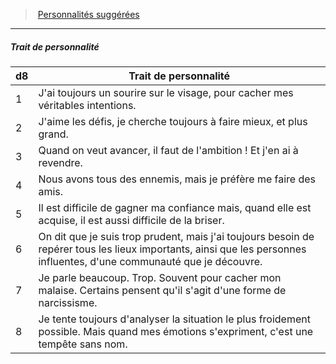 ﻿---
!PersonalityTraitItem
Table: >+
  |d8|Trait de personnalité|

  |---|---|

  |1|J'ai toujours un sourire sur le visage, pour <!--br-->cacher mes véritables intentions.|

  |2|J'aime les défis, je cherche toujours à faire <!--br-->mieux, et plus grand.|

  |3|Quand on veut avancer, il faut de l'ambition ! <!--br-->Et j'en ai à revendre.|

  |4|Nous avons tous des ennemis, mais je préfère <!--br-->me faire des amis.|

  |5|Il est difficile de gagner ma confiance mais, <!--br-->quand elle est acquise, il est aussi difficile de la <!--br-->briser.|

  |6|On dit que je suis trop prudent, mais j'ai <!--br-->toujours besoin de repérer tous les lieux <!--br-->importants, ainsi que les personnes influentes, <!--br-->d'une communauté que je découvre.|

  |7|Je parle beaucoup. Trop. Souvent pour cacher <!--br-->mon malaise. Certains pensent qu'il s'agit <!--br-->d'une forme de narcissisme.|

  |8|Je tente toujours d'analyser la situation le plus <!--br-->froidement possible. Mais quand mes émotions <!--br-->s'expriment, c'est une tempête sans nom.|

Id: background_crapule_hd.md#trait-de-personnalité
ParentLink: background_crapule_hd.md#personnalités-suggérées
Name: Trait de personnalité
ParentName: Personnalités suggérées
NameLevel: 5
Attributes:
  Name: Trait de personnalité
  Markdown: >+
    ##### <!--Name-->Trait de personnalité<!--/Name-->


    |d8|Trait de personnalité|

    |---|---|

    |1|J'ai toujours un sourire sur le visage, pour <!--br-->cacher mes véritables intentions.|

    |2|J'aime les défis, je cherche toujours à faire <!--br-->mieux, et plus grand.|

    |3|Quand on veut avancer, il faut de l'ambition ! <!--br-->Et j'en ai à revendre.|

    |4|Nous avons tous des ennemis, mais je préfère <!--br-->me faire des amis.|

    |5|Il est difficile de gagner ma confiance mais, <!--br-->quand elle est acquise, il est aussi difficile de la <!--br-->briser.|

    |6|On dit que je suis trop prudent, mais j'ai <!--br-->toujours besoin de repérer tous les lieux <!--br-->importants, ainsi que les personnes influentes, <!--br-->d'une communauté que je découvre.|

    |7|Je parle beaucoup. Trop. Souvent pour cacher <!--br-->mon malaise. Certains pensent qu'il s'agit <!--br-->d'une forme de narcissisme.|

    |8|Je tente toujours d'analyser la situation le plus <!--br-->froidement possible. Mais quand mes émotions <!--br-->s'expriment, c'est une tempête sans nom.|

  Table: >+
    |d8|Trait de personnalité|

    |---|---|

    |1|J'ai toujours un sourire sur le visage, pour <!--br-->cacher mes véritables intentions.|

    |2|J'aime les défis, je cherche toujours à faire <!--br-->mieux, et plus grand.|

    |3|Quand on veut avancer, il faut de l'ambition ! <!--br-->Et j'en ai à revendre.|

    |4|Nous avons tous des ennemis, mais je préfère <!--br-->me faire des amis.|

    |5|Il est difficile de gagner ma confiance mais, <!--br-->quand elle est acquise, il est aussi difficile de la <!--br-->briser.|

    |6|On dit que je suis trop prudent, mais j'ai <!--br-->toujours besoin de repérer tous les lieux <!--br-->importants, ainsi que les personnes influentes, <!--br-->d'une communauté que je découvre.|

    |7|Je parle beaucoup. Trop. Souvent pour cacher <!--br-->mon malaise. Certains pensent qu'il s'agit <!--br-->d'une forme de narcissisme.|

    |8|Je tente toujours d'analyser la situation le plus <!--br-->froidement possible. Mais quand mes émotions <!--br-->s'expriment, c'est une tempête sans nom.|

AttributesDictionary: >+
  Name: Trait de personnalité

  Markdown: >+

    ##### <!--Name-->Trait de personnalité<!--/Name-->





    |d8|Trait de personnalité|



    |---|---|



    |1|J'ai toujours un sourire sur le visage, pour <!--br-->cacher mes véritables intentions.|



    |2|J'aime les défis, je cherche toujours à faire <!--br-->mieux, et plus grand.|



    |3|Quand on veut avancer, il faut de l'ambition ! <!--br-->Et j'en ai à revendre.|



    |4|Nous avons tous des ennemis, mais je préfère <!--br-->me faire des amis.|



    |5|Il est difficile de gagner ma confiance mais, <!--br-->quand elle est acquise, il est aussi difficile de la <!--br-->briser.|



    |6|On dit que je suis trop prudent, mais j'ai <!--br-->toujours besoin de repérer tous les lieux <!--br-->importants, ainsi que les personnes influentes, <!--br-->d'une communauté que je découvre.|



    |7|Je parle beaucoup. Trop. Souvent pour cacher <!--br-->mon malaise. Certains pensent qu'il s'agit <!--br-->d'une forme de narcissisme.|



    |8|Je tente toujours d'analyser la situation le plus <!--br-->froidement possible. Mais quand mes émotions <!--br-->s'expriment, c'est une tempête sans nom.|



  Table: >+

    |d8|Trait de personnalité|



    |---|---|



    |1|J'ai toujours un sourire sur le visage, pour <!--br-->cacher mes véritables intentions.|



    |2|J'aime les défis, je cherche toujours à faire <!--br-->mieux, et plus grand.|



    |3|Quand on veut avancer, il faut de l'ambition ! <!--br-->Et j'en ai à revendre.|



    |4|Nous avons tous des ennemis, mais je préfère <!--br-->me faire des amis.|



    |5|Il est difficile de gagner ma confiance mais, <!--br-->quand elle est acquise, il est aussi difficile de la <!--br-->briser.|



    |6|On dit que je suis trop prudent, mais j'ai <!--br-->toujours besoin de repérer tous les lieux <!--br-->importants, ainsi que les personnes influentes, <!--br-->d'une communauté que je découvre.|



    |7|Je parle beaucoup. Trop. Souvent pour cacher <!--br-->mon malaise. Certains pensent qu'il s'agit <!--br-->d'une forme de narcissisme.|



    |8|Je tente toujours d'analyser la situation le plus <!--br-->froidement possible. Mais quand mes émotions <!--br-->s'expriment, c'est une tempête sans nom.|



---
> [Personnalités suggérées](hd_background_crapule_personnalites_suggerees.md)

---

##### Trait de personnalité

|d8|Trait de personnalité|
|---|---|
|1|J'ai toujours un sourire sur le visage, pour cacher mes véritables intentions.|
|2|J'aime les défis, je cherche toujours à faire mieux, et plus grand.|
|3|Quand on veut avancer, il faut de l'ambition ! Et j'en ai à revendre.|
|4|Nous avons tous des ennemis, mais je préfère me faire des amis.|
|5|Il est difficile de gagner ma confiance mais, quand elle est acquise, il est aussi difficile de la briser.|
|6|On dit que je suis trop prudent, mais j'ai toujours besoin de repérer tous les lieux importants, ainsi que les personnes influentes, d'une communauté que je découvre.|
|7|Je parle beaucoup. Trop. Souvent pour cacher mon malaise. Certains pensent qu'il s'agit d'une forme de narcissisme.|
|8|Je tente toujours d'analyser la situation le plus froidement possible. Mais quand mes émotions s'expriment, c'est une tempête sans nom.|

